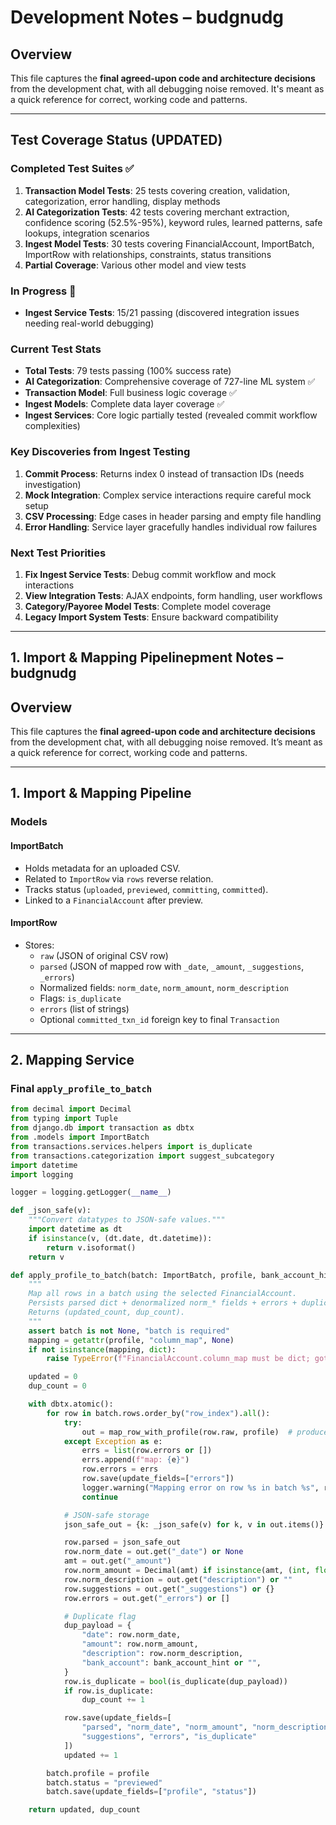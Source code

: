 # Development Notes – budgnudg

## Overview
This file captures the **final agreed-upon code and architecture decisions** from the development chat, with all debugging noise removed. It's meant as a quick reference for correct, working code and patterns.

---

## Test Coverage Status (UPDATED)

### Completed Test Suites ✅
1. **Transaction Model Tests**: 25 tests covering creation, validation, categorization, error handling, display methods
2. **AI Categorization Tests**: 42 tests covering merchant extraction, confidence scoring (52.5%-95%), keyword rules, learned patterns, safe lookups, integration scenarios
3. **Ingest Model Tests**: 30 tests covering FinancialAccount, ImportBatch, ImportRow with relationships, constraints, status transitions
4. **Partial Coverage**: Various other model and view tests 

### In Progress 🔄
- **Ingest Service Tests**: 15/21 passing (discovered integration issues needing real-world debugging)

### Current Test Stats
- **Total Tests**: 79 tests passing (100% success rate)
- **AI Categorization**: Comprehensive coverage of 727-line ML system ✅
- **Transaction Model**: Full business logic coverage ✅  
- **Ingest Models**: Complete data layer coverage ✅
- **Ingest Services**: Core logic partially tested (revealed commit workflow complexities)

### Key Discoveries from Ingest Testing
1. **Commit Process**: Returns index 0 instead of transaction IDs (needs investigation)
2. **Mock Integration**: Complex service interactions require careful mock setup
3. **CSV Processing**: Edge cases in header parsing and empty file handling
4. **Error Handling**: Service layer gracefully handles individual row failures

### Next Test Priorities
1. **Fix Ingest Service Tests**: Debug commit workflow and mock interactions
2. **View Integration Tests**: AJAX endpoints, form handling, user workflows
3. **Category/Payoree Model Tests**: Complete model coverage
4. **Legacy Import System Tests**: Ensure backward compatibility

---

## 1. Import & Mapping Pipelinepment Notes – budgnudg

## Overview
This file captures the **final agreed-upon code and architecture decisions** from the development chat, with all debugging noise removed. It’s meant as a quick reference for correct, working code and patterns.

---

## 1. Import & Mapping Pipeline

### Models

#### ImportBatch
- Holds metadata for an uploaded CSV.
- Related to `ImportRow` via `rows` reverse relation.
- Tracks status (`uploaded`, `previewed`, `committing`, `committed`).
- Linked to a `FinancialAccount` after preview.

#### ImportRow
- Stores:
  - `raw` (JSON of original CSV row)
  - `parsed` (JSON of mapped row with `_date`, `_amount`, `_suggestions`, `_errors`)
  - Normalized fields: `norm_date`, `norm_amount`, `norm_description`
  - Flags: `is_duplicate`
  - `errors` (list of strings)
  - Optional `committed_txn_id` foreign key to final `Transaction`

---

## 2. Mapping Service

### Final `apply_profile_to_batch`

```python
from decimal import Decimal
from typing import Tuple
from django.db import transaction as dbtx
from .models import ImportBatch
from transactions.services.helpers import is_duplicate
from transactions.categorization import suggest_subcategory
import datetime
import logging

logger = logging.getLogger(__name__)

def _json_safe(v):
    """Convert datatypes to JSON-safe values."""
    import datetime as dt
    if isinstance(v, (dt.date, dt.datetime)):
        return v.isoformat()
    return v

def apply_profile_to_batch(batch: ImportBatch, profile, bank_account_hint: str = "") -> Tuple[int, int]:
    """
    Map all rows in a batch using the selected FinancialAccount.
    Persists parsed dict + denormalized norm_* fields + errors + duplicate flag.
    Returns (updated_count, dup_count).
    """
    assert batch is not None, "batch is required"
    mapping = getattr(profile, "column_map", None)
    if not isinstance(mapping, dict):
        raise TypeError(f"FinancialAccount.column_map must be dict; got {type(mapping)}")

    updated = 0
    dup_count = 0

    with dbtx.atomic():
        for row in batch.rows.order_by("row_index").all():
            try:
                out = map_row_with_profile(row.raw, profile)  # produces _date, _amount, _suggestions, _errors
            except Exception as e:
                errs = list(row.errors or [])
                errs.append(f"map: {e}")
                row.errors = errs
                row.save(update_fields=["errors"])
                logger.warning("Mapping error on row %s in batch %s", row.row_index, batch.pk, exc_info=True)
                continue

            # JSON-safe storage
            json_safe_out = {k: _json_safe(v) for k, v in out.items()}

            row.parsed = json_safe_out
            row.norm_date = out.get("_date") or None
            amt = out.get("_amount")
            row.norm_amount = Decimal(amt) if isinstance(amt, (int, float, Decimal)) else None
            row.norm_description = out.get("description") or ""
            row.suggestions = out.get("_suggestions") or {}
            row.errors = out.get("_errors") or []

            # Duplicate flag
            dup_payload = {
                "date": row.norm_date,
                "amount": row.norm_amount,
                "description": row.norm_description,
                "bank_account": bank_account_hint or "",
            }
            row.is_duplicate = bool(is_duplicate(dup_payload))
            if row.is_duplicate:
                dup_count += 1

            row.save(update_fields=[
                "parsed", "norm_date", "norm_amount", "norm_description",
                "suggestions", "errors", "is_duplicate"
            ])
            updated += 1

        batch.profile = profile
        batch.status = "previewed"
        batch.save(update_fields=["profile", "status"])

    return updated, dup_count